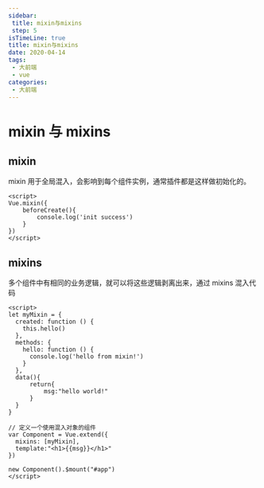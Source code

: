 ```yaml
---
sidebar:
 title: mixin与mixins
 step: 5
isTimeLine: true
title: mixin与mixins
date: 2020-04-14
tags:
 - 大前端
 - vue
categories:
 - 大前端
---
```

# mixin 与 mixins
## mixin
mixin 用于全局混入，会影响到每个组件实例，通常插件都是这样做初始化的。

```vue
<script>
Vue.mixin({
    beforeCreate(){
        console.log('init success')
    }
})
</script>
```
## mixins
多个组件中有相同的业务逻辑，就可以将这些逻辑剥离出来，通过 mixins 混入代码

```vue
<script>
let myMixin = {
  created: function () {
    this.hello()
  },
  methods: {
    hello: function () {
      console.log('hello from mixin!')
    }
  },
  data(){
      return{
          msg:"hello world!"
      }
  }
}

// 定义一个使用混入对象的组件
var Component = Vue.extend({
  mixins: [myMixin],
  template:"<h1>{{msg}}</h1>"
})

new Component().$mount("#app")
</script>
```

<comment/>